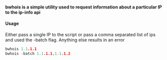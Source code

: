 <h4>bwhois is a simple utility used to request information about a particular IP to the ip-info api</h4>

<h4>Usage</h4>

<p> Either pass a single IP to the script or pass a comma separated list of ips and used the -batch flag. Anything else results in an error<p>

```go
bwhois 1.1.1.1
bwhois -batch 1.1.1.1,1.1.1.2
```